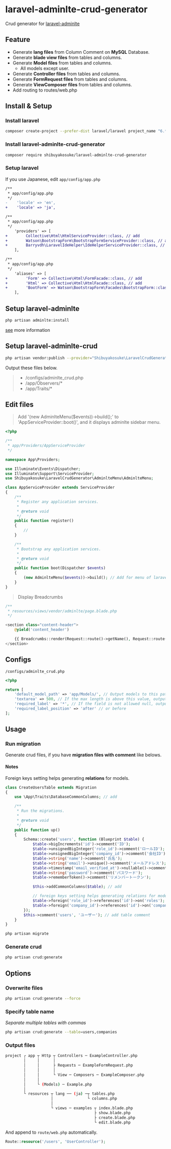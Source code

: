 # laravel-adminlte-crud-generator

Crud generator for [laravel-adminlte](https://github.com/JeroenNoten/Laravel-AdminLTE)

## Feature

- Generate **lang files** from Column Comment on **MySQL** Database.
- Generate **blade view files** from tables and columns.
- Generate **Model files** from tables and columns.
    - All models except user.
- Generate **Controller files** from tables and columns.
- Generate **FormRequest files** from tables and columns.
- Generate **ViewComposer files** from tables and columns.
- Add routing to routes/web.php

## Install & Setup

### Install laravel

```bash
composer create-project --prefer-dist laravel/laravel project_name "6.*"
```

### Install laravel-adminlte-crud-generator

```bash
composer require shibuyakosuke/laravel-adminlte-crud-generator
```

### Setup laravel

If you use Japanese, edit `app/config/app.php`

```diff
/**
 * app/config/app.php
 */
-    'locale' => 'en',
+    'locale' => 'ja',
```

```diff
/**
 * app/config/app.php
 */
    'providers' => [
+        Collective\Html\HtmlServiceProvider::class, // add
+        Watson\BootstrapForm\BootstrapFormServiceProvider::class, // add
+        Barryvdh\LaravelIdeHelper\IdeHelperServiceProvider::class, // add
    ],
```

```diff
/**
 * app/config/app.php
 */
    'aliases' => [
+        'Form' => Collective\Html\FormFacade::class, // add
+        'Html' => Collective\Html\HtmlFacade::class, // add
+        'BootForm' => Watson\BootstrapForm\Facades\BootstrapForm::class, // add
    ],
```

## Setup laravel-adminlte

```bash
php artisan adminlte:install
```

 [see](https://github.com/JeroenNoten/Laravel-AdminLTE) more information

## Setup laravel-adminlte-crud

```bash
php artisan vendor:publish --provider="Shibuyakosuke\LaravelCrudGenerator\Providers\ResourceServiceProvider"
```

Output these files below.

> - /configs/adminlte_crud.php
> - /app/Observers/*
> - /app/Traits/*

## Edit files

> Add '(new AdminlteMenu($events))->build();' to 'AppServiceProvider::boot()', and it displays adminlte sidebar menu.

```php
<?php

/**
 * app/Providers/AppServiceProvider
 */

namespace App\Providers;

use Illuminate\Events\Dispatcher;
use Illuminate\Support\ServiceProvider;
use Shibuyakosuke\LaravelCrudGenerator\AdminlteMenu\AdminlteMenu;

class AppServiceProvider extends ServiceProvider
{
    /**
     * Register any application services.
     *
     * @return void
     */
    public function register()
    {
        //
    }

    /**
     * Bootstrap any application services.
     *
     * @return void
     */
    public function boot(Dispatcher $events)
    {
        (new AdminlteMenu($events))->build(); // Add for menu of laravel-adminlte
    }
}
```

> Display Breadcrumbs 

```php
/**
 * resources/views/vendor/adminlte/page.blade.php
 */

<section class="content-header">
    @yield('content_header')

    {{ Breadcrumbs::render(Request::route()->getName(), Request::route()->parameters()) }} // Add
</section>
```

## Configs

`/configs/adminlte_crud.php`

```php
<?php

return [
    'default_model_path' => 'app/Models/', // Output models to this path.
    'textarea' => 500, // If the max length is above this value, output textarea otherwise input element.
    'required_label' => '*', // If the field is not allowed null, output form element with this text.
    'required_label_position' => 'after' // or before
];
```

## Usage

###  Run migration

Generate crud files, if you have **migration files with comment** like belows.

#### Notes

Foreign keys setting helps generating **relations** for models.

```php
class CreateUsersTable extends Migration
{
    use \App\Traits\DatabaseCommonColumns; // add

    /**
     * Run the migrations.
     *
     * @return void
     */
    public function up()
    {
        Schema::create('users', function (Blueprint $table) {
            $table->bigIncrements('id')->comment('ID');
            $table->unsignedBigInteger('role_id')->comment('ロールID');
            $table->unsignedBigInteger('company_id')->comment('会社ID');
            $table->string('name')->comment('氏名');
            $table->string('email')->unique()->comment('メールアドレス');
            $table->timestamp('email_verified_at')->nullable()->comment('メール認証日時');
            $table->string('password')->comment('パスワード');
            $table->rememberToken()->comment('リメンバートークン');

            $this->addCommonColumns($table); // add

            // foreign keys setting helps generating relations for models. 
            $table->foreign('role_id')->references('id')->on('roles');
            $table->foreign('company_id')->references('id')->on('companies');
        });
        $this->comment('users', 'ユーザー'); // add table comment
    }
}
```

```bash
php artisan migrate
```

### Generate crud

```bash
php artisan crud:generate
```

## Options

### Overwrite files

```bash
php artisan crud:generate --force
```

### Specify table name

_Separate multiple tables with commas_

```bash
php artisan crud:generate --table=users,companies
```

### Output files

```bash
project ┌ app ┬ Http ┬ Controllers ─ ExampleController.php
        │     │      │
        │     │      ├ Requests ─ ExampleFormRequest.php
        │     │      │
        │     │      └ View ─ Composers ─ ExampleComposer.php
        │     │
        │     └ (Models) ─ Example.php
        │
        └ resources ┬ lang ── (ja) ─┬ tables.php
                    │               └ columns.php
                    │
                    └ views ─ examples ┬ index.blade.php
                                       ├ show.blade.php
                                       ├ create.blade.php
                                       └ edit.blade.php
```

And append to `route/web.php` automatically.

```php
Route::resource('/users', 'UserController');
```
